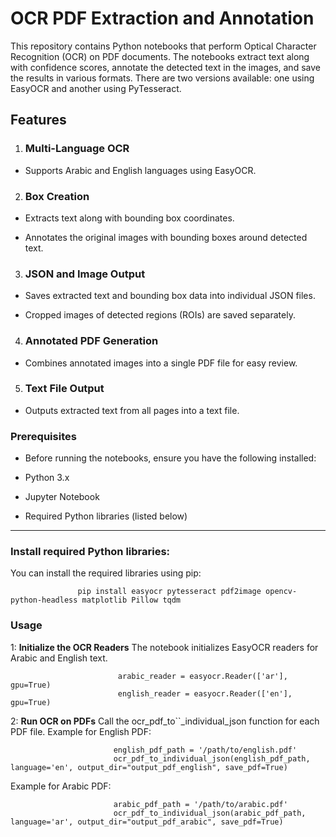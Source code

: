 # OCR PDF Extraction and Annotation

This repository contains Python notebooks that perform Optical Character Recognition (OCR) on PDF documents. The notebooks extract text along with confidence scores, annotate the detected text in the images, and save the results in various formats. There are two versions available: one using EasyOCR and another using PyTesseract.

## Features

1. ### Multi-Language OCR

- Supports Arabic and English languages using EasyOCR.

2. ### Box Creation

- Extracts text along with bounding box coordinates.

- Annotates the original images with bounding boxes around detected text.
3. ### JSON and Image Output

- Saves extracted text and bounding box data into individual JSON files.

- Cropped images of detected regions (ROIs) are saved separately.

4. ### Annotated PDF Generation

- Combines annotated images into a single PDF file for easy review.

5. ### Text File Output

- Outputs extracted text from all pages into a text file.


### Prerequisites

- Before running the notebooks, ensure you have the following installed:

- Python 3.x
- Jupyter Notebook
- Required Python libraries (listed below)
-----------------------------
### Install required Python libraries:
You can install the required libraries using pip:

                   pip install easyocr pytesseract pdf2image opencv-python-headless matplotlib Pillow tqdm




### Usage

1: **Initialize the OCR Readers** 
The notebook initializes EasyOCR readers for Arabic and English text.

                            arabic_reader = easyocr.Reader(['ar'], gpu=True)
                            english_reader = easyocr.Reader(['en'], gpu=True)
2: **Run OCR on PDFs** 
Call the ocr_pdf_to``_individual_json function for each PDF file.
Example for English PDF:

                           english_pdf_path = '/path/to/english.pdf'
                           ocr_pdf_to_individual_json(english_pdf_path, language='en', output_dir="output_pdf_english", save_pdf=True)
                           
Example for Arabic PDF: 

                           arabic_pdf_path = '/path/to/arabic.pdf'
                           ocr_pdf_to_individual_json(arabic_pdf_path, language='ar', output_dir="output_pdf_arabic", save_pdf=True)
